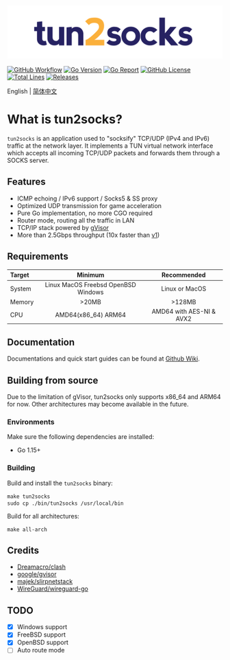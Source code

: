 ![tun2socks](docs/logo.png)

[![GitHub Workflow][1]](https://github.com/xjasonlyu/tun2socks/actions)
[![Go Version][2]](https://github.com/xjasonlyu/tun2socks/blob/main/go.mod)
[![Go Report][3]](https://goreportcard.com/badge/github.com/xjasonlyu/tun2socks)
[![GitHub License][4]](https://github.com/xjasonlyu/tun2socks/blob/main/LICENSE)
[![Total Lines][5]](https://img.shields.io/tokei/lines/github/xjasonlyu/tun2socks?style=flat-square)
[![Releases][6]](https://github.com/xjasonlyu/tun2socks/releases)

[1]: https://img.shields.io/github/workflow/status/xjasonlyu/tun2socks/Go?style=flat-square
[2]: https://img.shields.io/github/go-mod/go-version/xjasonlyu/tun2socks/main?style=flat-square
[3]: https://goreportcard.com/badge/github.com/xjasonlyu/tun2socks?style=flat-square
[4]: https://img.shields.io/github/license/xjasonlyu/tun2socks?style=flat-square
[5]: https://img.shields.io/tokei/lines/github/xjasonlyu/tun2socks?style=flat-square
[6]: https://img.shields.io/github/v/release/xjasonlyu/tun2socks?include_prereleases&style=flat-square

English | [简体中文](README_ZH.md)

# What is tun2socks?

`tun2socks` is an application used to "socksify" TCP/UDP (IPv4 and IPv6) traffic at the network layer. It implements a TUN virtual network interface which accepts all incoming TCP/UDP packets and forwards them through a SOCKS server.

## Features

- ICMP echoing / IPv6 support / Socks5 & SS proxy
- Optimized UDP transmission for game acceleration
- Pure Go implementation, no more CGO required
- Router mode, routing all the traffic in LAN
- TCP/IP stack powered by [gVisor](https://github.com/google/gvisor)
- More than 2.5Gbps throughput (10x faster than [v1](https://github.com/xjasonlyu/tun2socks/tree/v1))

## Requirements

| Target | Minimum | Recommended |
| :----- | :-----: | :---------: |
| System | Linux MacOS Freebsd OpenBSD Windows | Linux or MacOS |
| Memory | >20MB | >128MB |
| CPU | AMD64(x86_64) ARM64 | AMD64 with AES-NI & AVX2 |

## Documentation

Documentations and quick start guides can be found at [Github Wiki](https://github.com/xjasonlyu/tun2socks/wiki).

## Building from source

Due to the limitation of gVisor, tun2socks only supports x86_64 and ARM64 for now. Other architectures may become available in the future.

### Environments

Make sure the following dependencies are installed:

- Go 1.15+

### Building

Build and install the `tun2socks` binary:

```shell
make tun2socks
sudo cp ./bin/tun2socks /usr/local/bin
```

Build for all architectures:

```shell
make all-arch
```

## Credits

- [Dreamacro/clash](https://github.com/Dreamacro/clash)
- [google/gvisor](https://github.com/google/gvisor)
- [majek/slirpnetstack](https://github.com/majek/slirpnetstack)
- [WireGuard/wireguard-go](https://git.zx2c4.com/wireguard-go)

## TODO

- [x] Windows support
- [x] FreeBSD support
- [x] OpenBSD support
- [ ] Auto route mode
